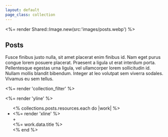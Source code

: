 ```yaml
---
layout: default
page_class: collection
---
```


<section class="landing">
  <div class="hero">
    <%= render Shared::Image.new(src:'images/posts.webp') %>
  </div>
  <div class="intro">
    <h1 class="title">Posts</h1>
    <p>Fusce finibus justo nulla, sit amet placerat enim finibus id. Nam eget purus congue lorem posuere placerat. Praesent a ligula ut erat interdum porta. Pellentesque egestas urna ligula, vel ullamcorper lorem sollicitudin id. Nullam mollis blandit bibendum. Integer at leo volutpat sem viverra sodales. Vivamus eu sem tellus.</p>
  </div>
</section>

<%= render 'collection_filter' %>

<section class="center">
  <div class="list">
    <%= render 'yline' %>
    <ul>  
      <% collections.posts.resources.each do |work| %>
          <li>
            <div class="item" >
              <%= render 'xline' %>
              <div class="plus">+</div>
              <%= work.data.title %>
            </div>
          </li>  
      <% end %>
    </ul>
  </div>
</section>
